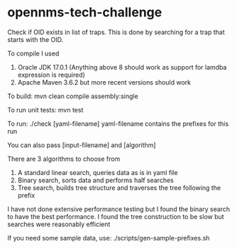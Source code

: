 # opennms-tech-challenge

Check if OID exists in list of traps.
This is done by searching for a trap that starts with the OID.

To compile I used 
 1. Oracle JDK 17.0.1 (Anything above 8 should work as support for lamdba expression is required)
 2. Apache Maven 3.6.2 but more recent versions should work
 
To build:
  mvn clean compile assembly:single
  
To run unit tests: 
  mvn test

To run: 
 ./check [yaml-filename]
yaml-filename contains the prefixes for this run

You can also pass [input-filename] and [algorithm]

There are 3 algorithms to choose from
1. A standard linear search, queries data as is in yaml file
2. Binary search, sorts data and performs half searches
3. Tree search, builds tree structure and traverses the tree following the prefix

I have not done extensive performance testing but I found the binary search to have the best performance.
I found the tree construction to be slow but searches were reasonably efficient

If you need some sample data, use: ./scripts/gen-sample-prefixes.sh
